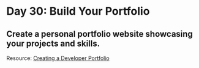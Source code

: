 # Day 30: Build Your Portfolio

## Create a personal portfolio website showcasing your projects and skills.

Resource: [Creating a Developer Portfolio](https://www.freecodecamp.org/news/portfolio-app-using-react-618814e35843/)
